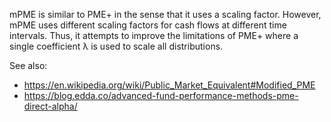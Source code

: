 mPME is similar to PME+ in the sense that it uses a scaling factor. However,
mPME uses different scaling factors for cash flows at different time intervals.
Thus, it attempts to improve the limitations of PME+ where a single coefficient
λ is used to scale all distributions.

See also:
- <https://en.wikipedia.org/wiki/Public_Market_Equivalent#Modified_PME>
- <https://blog.edda.co/advanced-fund-performance-methods-pme-direct-alpha/>
